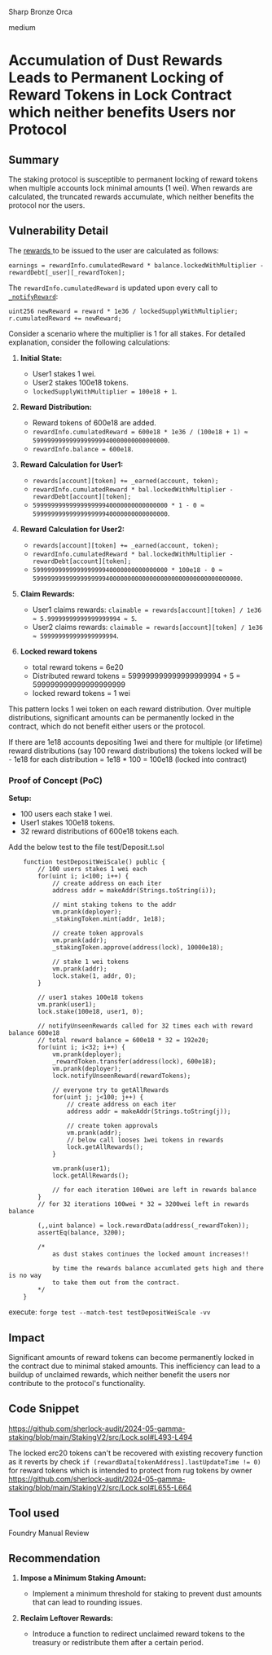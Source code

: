 Sharp Bronze Orca

medium

# Accumulation of Dust Rewards Leads to Permanent Locking of Reward Tokens in Lock Contract which neither benefits Users nor Protocol

## Summary

The staking protocol is susceptible to permanent locking of reward tokens when multiple accounts lock minimal amounts (1 wei). When rewards are calculated, the truncated rewards accumulate, which neither benefits the protocol nor the users.

## Vulnerability Detail

The [rewards ](https://github.com/sherlock-audit/2024-05-gamma-staking/blob/main/StakingV2/src/Lock.sol#L461) to be issued to the user are calculated as follows:

```solidity
earnings = rewardInfo.cumulatedReward * balance.lockedWithMultiplier - rewardDebt[_user][_rewardToken];
```

The `rewardInfo.cumulatedReward` is updated upon every call to [`_notifyReward`](https://github.com/sherlock-audit/2024-05-gamma-staking/blob/main/StakingV2/src/Lock.sol#L488-L497):

```solidity
uint256 newReward = reward * 1e36 / lockedSupplyWithMultiplier;
r.cumulatedReward += newReward;
```

Consider a scenario where the multiplier is 1 for all stakes. For detailed explanation, consider the following calculations:

1. **Initial State:**
   - User1 stakes 1 wei.
   - User2 stakes 100e18 tokens.
   - `lockedSupplyWithMultiplier = 100e18 + 1`.

2. **Reward Distribution:**
   - Reward tokens of 600e18 are added.
   - `rewardInfo.cumulatedReward = 600e18 * 1e36 / (100e18 + 1) ≈ 5999999999999999999940000000000000000`.
   - `rewardInfo.balance = 600e18`.

3. **Reward Calculation for User1:**
   - `rewards[account][token] += _earned(account, token);`
   - `rewardInfo.cumulatedReward * bal.lockedWithMultiplier - rewardDebt[account][token];`
   - `5999999999999999999940000000000000000 * 1 - 0 ≈ 5999999999999999999940000000000000000`.

4. **Reward Calculation for User2:**
   - `rewards[account][token] += _earned(account, token);`
   - `rewardInfo.cumulatedReward * bal.lockedWithMultiplier - rewardDebt[account][token];`
   - `5999999999999999999940000000000000000 * 100e18 - 0 ≈ 599999999999999999994000000000000000000000000000000000000`.

5. **Claim Rewards:**
   - User1 claims rewards: `claimable = rewards[account][token] / 1e36 ≈ 5.99999999999999999994 ≈ 5`.
   - User2 claims rewards: `claimable = rewards[account][token] / 1e36 ≈ 599999999999999999994`.

6. **Locked reward tokens**
   - total reward tokens =  6e20
   - Distributed reward tokens = 599999999999999999994 + 5 = 599999999999999999999
   - locked reward tokens = 1 wei

This pattern locks 1 wei token on each reward distribution. Over multiple distributions, significant amounts can be permanently locked in the contract, which do not benefit either users or the protocol.

If there are 1e18 accounts depositing 1wei and there for multiple (or lifetime) reward distributions (say 100 reward distributions) the tokens locked will be
    - 1e18 for each distribution = 1e18 * 100 = 100e18 (locked into contract)

### Proof of Concept (PoC)
**Setup:**
   - 100 users each stake 1 wei.
   - User1 stakes 100e18 tokens.
   - 32 reward distributions of 600e18 tokens each.

Add the below test to the file test/Deposit.t.sol
```solidity
    function testDepositWeiScale() public {
        // 100 users stakes 1 wei each
        for(uint i; i<100; i++) {
            // create address on each iter
            address addr = makeAddr(Strings.toString(i));

            // mint staking tokens to the addr
            vm.prank(deployer);
            _stakingToken.mint(addr, 1e18);
            
            // create token approvals
            vm.prank(addr);
            _stakingToken.approve(address(lock), 10000e18);

            // stake 1 wei tokens
            vm.prank(addr);
            lock.stake(1, addr, 0);
        }

        // user1 stakes 100e18 tokens
        vm.prank(user1);
        lock.stake(100e18, user1, 0);

        // notifyUnseenRewards called for 32 times each with reward balance 600e18
        // total reward balance = 600e18 * 32 = 192e20; 
        for(uint i; i<32; i++) {
            vm.prank(deployer);
            _rewardToken.transfer(address(lock), 600e18);
            vm.prank(deployer);
            lock.notifyUnseenReward(rewardTokens);

            // everyone try to getAllRewards
            for(uint j; j<100; j++) {
                // create address on each iter
                address addr = makeAddr(Strings.toString(j));

                // create token approvals
                vm.prank(addr);
                // below call looses 1wei tokens in rewards
                lock.getAllRewards();
            }

            vm.prank(user1);
            lock.getAllRewards();

            // for each iteration 100wei are left in rewards balance
        }
        // for 32 iterations 100wei * 32 = 3200wei left in rewards balance

        (,,uint balance) = lock.rewardData(address(_rewardToken));
        assertEq(balance, 3200);
        
        /* 
            as dust stakes continues the locked amount increases!!

            by time the rewards balance accumlated gets high and there is no way 
            to take them out from the contract.
        */
    }
```

execute: `forge test --match-test testDepositWeiScale -vv`

## Impact

Significant amounts of reward tokens can become permanently locked in the contract due to minimal staked amounts. This inefficiency can lead to a buildup of unclaimed rewards, which neither benefit the users nor contribute to the protocol's functionality.

## Code Snippet
https://github.com/sherlock-audit/2024-05-gamma-staking/blob/main/StakingV2/src/Lock.sol#L493-L494

The locked erc20 tokens can't be recovered with existing recovery function as it reverts by check `if (rewardData[tokenAddress].lastUpdateTime != 0)` for reward tokens which is intended to protect from rug tokens by owner
https://github.com/sherlock-audit/2024-05-gamma-staking/blob/main/StakingV2/src/Lock.sol#L655-L664

## Tool used
Foundry
Manual Review

## Recommendation
1. **Impose a Minimum Staking Amount:** 
   - Implement a minimum threshold for staking to prevent dust amounts that can lead to rounding issues.

2. **Reclaim Leftover Rewards:** 
   - Introduce a function to redirect unclaimed reward tokens to the treasury or redistribute them after a certain period.